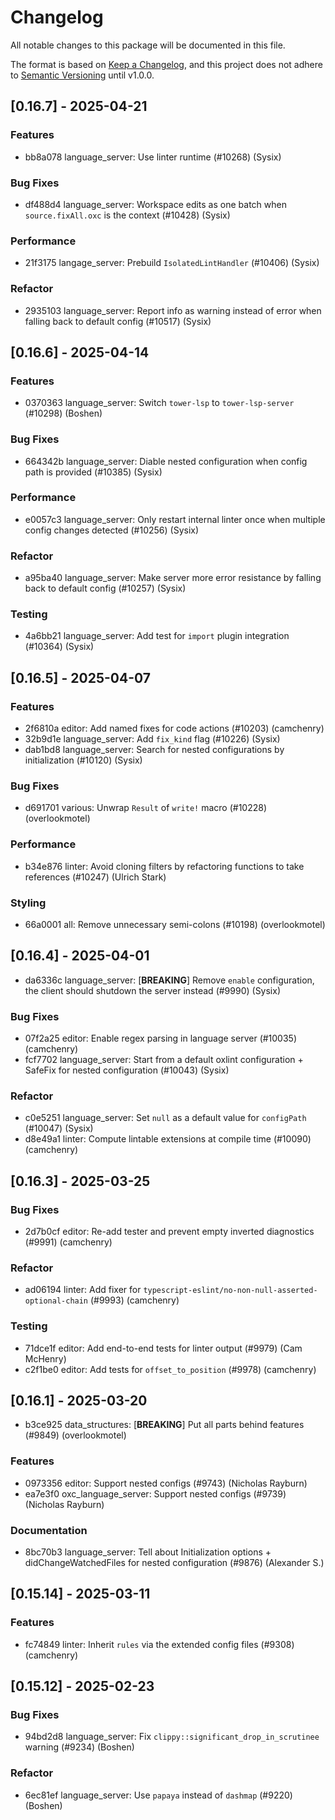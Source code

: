 # Changelog

All notable changes to this package will be documented in this file.

The format is based on [Keep a Changelog](https://keepachangelog.com/en/1.0.0/), and this project does not adhere to [Semantic Versioning](https://semver.org/spec/v2.0.0.html) until v1.0.0.

## [0.16.7] - 2025-04-21

### Features

- bb8a078 language_server: Use linter runtime (#10268) (Sysix)

### Bug Fixes

- df488d4 language_server: Workspace edits as one batch when `source.fixAll.oxc` is the context (#10428) (Sysix)

### Performance

- 21f3175 langage_server: Prebuild `IsolatedLintHandler` (#10406) (Sysix)

### Refactor

- 2935103 language_server: Report info as warning instead of error when falling back to default config (#10517) (Sysix)

## [0.16.6] - 2025-04-14

### Features

- 0370363 language_server: Switch `tower-lsp` to `tower-lsp-server` (#10298) (Boshen)

### Bug Fixes

- 664342b language_server: Diable nested configuration when config path is provided (#10385) (Sysix)

### Performance

- e0057c3 language_server: Only restart internal linter once when multiple config changes detected (#10256) (Sysix)

### Refactor

- a95ba40 language_server: Make server more error resistance by falling back to default config (#10257) (Sysix)

### Testing

- 4a6bb21 language_server: Add test for `import` plugin integration (#10364) (Sysix)

## [0.16.5] - 2025-04-07

### Features

- 2f6810a editor: Add named fixes for code actions (#10203) (camchenry)
- 32b9d1e language_server: Add `fix_kind` flag (#10226) (Sysix)
- dab1bd8 language_server: Search for nested configurations by initialization (#10120) (Sysix)

### Bug Fixes

- d691701 various: Unwrap `Result` of `write!` macro (#10228) (overlookmotel)

### Performance

- b34e876 linter: Avoid cloning filters by refactoring functions to take references (#10247) (Ulrich Stark)

### Styling

- 66a0001 all: Remove unnecessary semi-colons (#10198) (overlookmotel)

## [0.16.4] - 2025-04-01

- da6336c language_server: [**BREAKING**] Remove `enable` configuration, the client should shutdown the server instead (#9990) (Sysix)

### Bug Fixes

- 07f2a25 editor: Enable regex parsing in language server (#10035) (camchenry)
- fcf7702 language_server: Start from a default oxlint configuration + SafeFix for nested configuration (#10043) (Sysix)

### Refactor

- c0e5251 language_server: Set `null` as a default value for `configPath` (#10047) (Sysix)
- d8e49a1 linter: Compute lintable extensions at compile time (#10090) (camchenry)

## [0.16.3] - 2025-03-25

### Bug Fixes

- 2d7b0cf editor: Re-add tester and prevent empty inverted diagnostics  (#9991) (camchenry)

### Refactor

- ad06194 linter: Add fixer for `typescript-eslint/no-non-null-asserted-optional-chain` (#9993) (camchenry)

### Testing

- 71dce1f editor: Add end-to-end tests for linter output (#9979) (Cam McHenry)
- c2f1be0 editor: Add tests for `offset_to_position` (#9978) (camchenry)

## [0.16.1] - 2025-03-20

- b3ce925 data_structures: [**BREAKING**] Put all parts behind features (#9849) (overlookmotel)

### Features

- 0973356 editor: Support nested configs (#9743) (Nicholas Rayburn)
- ea7e3f0 oxc_language_server: Support nested configs (#9739) (Nicholas Rayburn)

### Documentation

- 8bc70b3 language_server: Tell about Initialization options + didChangeWatchedFiles for nested configuration (#9876) (Alexander S.)

## [0.15.14] - 2025-03-11

### Features

- fc74849 linter: Inherit `rules` via the extended config files (#9308) (camchenry)

## [0.15.12] - 2025-02-23

### Bug Fixes

- 94bd2d8 language_server: Fix `clippy::significant_drop_in_scrutinee` warning (#9234) (Boshen)

### Refactor

- 6ec81ef language_server: Use `papaya` instead of `dashmap` (#9220) (Boshen)

